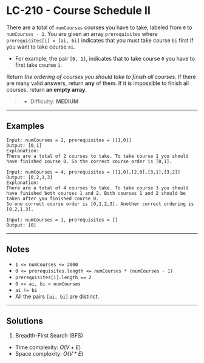 # LC-210 - Course Schedule II

There are a total of `numCourses` courses you have to take, labeled from `0` to `numCourses - 1`. You are given an array `prerequisites` where `prerequisites[i] = [ai, bi]` indicates that you must take course `bi` first if you want to take course `ai`.

- For example, the pair `[0, 1]`, indicates that to take course `0` you have to first take course `1`.

Return *the ordering of courses you should take to finish all courses.* If there are many valid answers, return **any** of them. If it is impossible to finish all courses, return **an empty array**.

> * Difficulty: **MEDIUM**

---
## Examples

```
Input: numCourses = 2, prerequisites = [[1,0]]
Output: [0,1]
Explanation:
There are a total of 2 courses to take. To take course 1 you should have finished course 0. So the correct course order is [0,1].
```

```
Input: numCourses = 4, prerequisites = [[1,0],[2,0],[3,1],[3,2]]
Output: [0,2,1,3]
Explanation:
There are a total of 4 courses to take. To take course 3 you should have finished both courses 1 and 2. Both courses 1 and 2 should be taken after you finished course 0.
So one correct course order is [0,1,2,3]. Another correct ordering is [0,2,1,3].
```

```
Input: numCourses = 1, prerequisites = []
Output: [0]
```

---
## Notes

- `1 <= numCourses <= 2000`
- `0 <= prerequisites.length <= numCourses * (numCourses - 1)`
- `prerequisites[i].length == 2`
- `0 <= ai, bi < numCourses`
- `ai != bi`
- All the pairs `[ai, bi]` are distinct.

---
## Solutions

1. Breadth-First Search (BFS)
  - Time complexity: $O(V + E)$
  - Space complexity: $O(V * E)$
